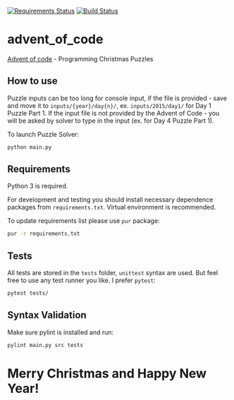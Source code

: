 [![Requirements Status](https://requires.io/github/lancelote/advent_of_code/requirements.svg?branch=master)](https://requires.io/github/lancelote/advent_of_code/requirements/?branch=master)
[![Build Status](https://travis-ci.org/lancelote/advent_of_code.svg?branch=master)](https://travis-ci.org/lancelote/advent_of_code)

# advent_of_code

[Advent of code](http://adventofcode.com/) - Programming Christmas Puzzles

## How to use

Puzzle inputs can be too long for console input, if the file is provided - save and move it to `inputs/{year}/day{n}/`, ex. `inputs/2015/day1/` for Day 1 Puzzle Part 1. If the input file is not provided by the Advent of Code - you will be asked by solver to type in the input (ex. for Day 4 Puzzle Part 1).

To launch Puzzle Solver:
```bash
python main.py
```

## Requirements

Python 3 is required.

For development and testing you should install necessary dependence packages from `requirements.txt`. Virtual environment is recommended.

To update requirements list please use `pur` package:

```bash
pur -r requirements.txt
```

## Tests

All tests are stored in the `tests` folder, `unittest` syntax are used. But feel free to use any test runner you like. I prefer `pytest`:

```bash
pytest tests/
```

## Syntax Validation

Make sure pylint is installed and run:
```bash
pylint main.py src tests
```

# Merry Christmas and Happy New Year!
